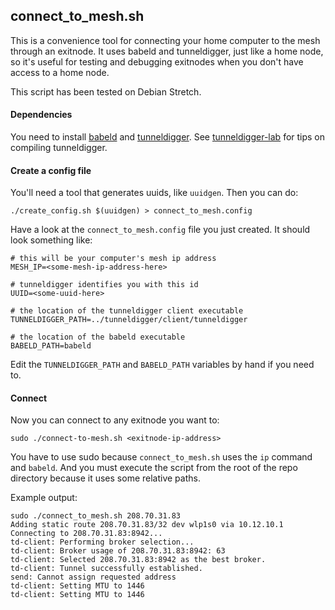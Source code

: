 ## connect_to_mesh.sh

This is a convenience tool for connecting your home computer to the mesh through an exitnode. It uses babeld and tunneldigger, just like a home node, so it's useful for testing and debugging exitnodes when you don't have access to a home node.

This script has been tested on Debian Stretch.

#### Dependencies

You need to install [babeld](https://github.com/jech/babeld) and [tunneldigger](https://github.com/wlanslovenija/tunneldigger/). See [tunneldigger-lab](https://github.com/sudomesh/tunneldigger-lab#prerequisites) for tips on compiling tunneldigger.

#### Create a config file

You'll need a tool that generates uuids, like `uuidgen`. Then you can do:

```
./create_config.sh $(uuidgen) > connect_to_mesh.config
```

Have a look at the `connect_to_mesh.config` file you just created. It should look something like:

```
# this will be your computer's mesh ip address
MESH_IP=<some-mesh-ip-address-here>

# tunneldigger identifies you with this id
UUID=<some-uuid-here>

# the location of the tunneldigger client executable
TUNNELDIGGER_PATH=../tunneldigger/client/tunneldigger

# the location of the babeld executable
BABELD_PATH=babeld
```

Edit the `TUNNELDIGGER_PATH` and `BABELD_PATH` variables by hand if you need to.

#### Connect

Now you can connect to any exitnode you want to:

```
sudo ./connect-to-mesh.sh <exitnode-ip-address>
```

You have to use sudo because `connect_to_mesh.sh` uses the `ip` command and `babeld`. And you must execute the script from the root of the repo directory because it uses some relative paths.

Example output:

```
sudo ./connect_to_mesh.sh 208.70.31.83
Adding static route 208.70.31.83/32 dev wlp1s0 via 10.12.10.1
Connecting to 208.70.31.83:8942...
td-client: Performing broker selection...
td-client: Broker usage of 208.70.31.83:8942: 63
td-client: Selected 208.70.31.83:8942 as the best broker.
td-client: Tunnel successfully established.
send: Cannot assign requested address
td-client: Setting MTU to 1446
td-client: Setting MTU to 1446
```
